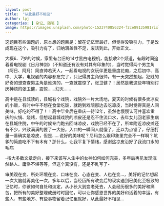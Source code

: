 ```yaml
---
layout: post
title:  "从此最好不相见"
author: lpj
categories: [ 杂记, 随笔 ]
image: https://images.unsplash.com/photo-1523740856324-f2ce89135981?ixlib=rb-1.2.1&auto=format&fit=crop&w=798&q=80
---
```


这题目有些偏题的，原本想的题目是：留在记忆里最好，但觉得没吸引力，于是改成现在这个，吸引力有了，归纳涵盖性不足，废话到此，开始正文...

大概6、7岁的时候，家里有台旧的14寸黑白电视机，能接收2个频道，有段时间追着看电视剧《日月神剑》（不知道还有没有对其有印象的），当时觉得两个男主角（阿日、阿月）简直帅若天人，一起看电视的女玩伴更是重度花痴，之后初中、高中、大学，电视剧的内容都忘完了，只记得男主角很帅，有一天突然想起，犯贱的好奇的想查查男主角是谁演的，一查就震惊了，张卫健？！居然是我这些年特别讨厌神烦的张卫健，震惊……幻灭……

高中是在县城读的，县城有个戏院，戏院外一片大场地，夏天的时候有很多卖凉皮的小贩，有时中午不想在食堂吃饭，就跑到戏院那边去吃凉皮，当时觉得真是人间美味，好吃的不得了！！高中毕业后在重庆一待12年，虽然也慢慢认可并喜欢重庆的火锅、烧烤，但想起县城戏院的凉皮还是忍不住流口水，去年女儿回老家生病在县城住院，中午的时候专门跑去回味凉皮，戏院已经不在了，所幸附近凉皮摊还有不少，兴致满满的要了一大份，入口的一瞬间人就傻了，还以为点错了，仔细打量一番确实是凉皮，但是……说好的美味呢？尼玛怎么跟印象里完全不一样啊？坑爹的简直吃不下有木有？那什么，让我平复下情绪，感谢这凉皮治好了我流口水的毛病

-按大多数文章走向，接下来该写人生中的女神如何如何完美，多年后再见发现泯然路人、庸俗不堪等等，但这个真没有，还是不乱写了-

审美观在变、所处环境在变、口味在变、心态在变、人也在变...，美好的记忆想起一次大脑就再美化一次，多年以后，当经历所有改变后的现实遇到已美化至极致的记忆时，你该如何自处和淡定，从小长大到变老死去，人会经历很多的美好和痛苦，把所有的美好整理成册时时回忆，可以让你感恩世界的美好和活着的幸运，有些人、有些地方、有些事物留着记忆里就好，从此最好不相见...

